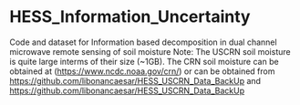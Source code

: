 # HESS_Information_Uncertainty
Code and dataset for Information based decomposition in dual channel microwave remote sensing of soil moisture 
Note: The USCRN soil moisture is quite large interms of their size (~1GB). The CRN soil moisture can be obtained at (https://www.ncdc.noaa.gov/crn/) or can be obtained from https://github.com/libonancaesar/HESS_USCRN_Data_BackUp and https://github.com/libonancaesar/HESS_USCRN_Data_BackUp
